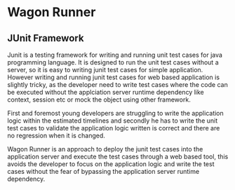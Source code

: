 # Wagon Runner
## JUnit Framework 
Junit is a testing framework for writing and running unit test cases for java programming language. It is designed to run the unit test cases without a server, so it is easy to writing junit test cases for simple application. However writing and running junit test cases for web based application is slightly tricky, as the developer need to write test cases where the code can be executed without the applciation server runtime dependency like context, session etc or mock the object using other framework.

First and foremost young developers are struggling to write the application logic within the estimated timelines and secondly he has to write the unit test cases to validate the application logic written is correct and there are no regression when it is changed. 

Wagon Runner is an approach to deploy the junit test cases into the application server and execute the test cases through a web based tool, this avoids the developer to focus on the application logic and write the test cases without the fear of bypassing the application server runtime dependency. 

